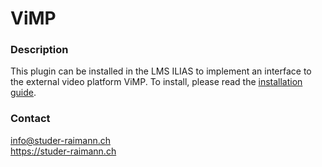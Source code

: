 ViMP
============
### Description
This plugin can be installed in the LMS ILIAS to implement an interface to the external video platform ViMP. To install, please read the [installation guide](doc/ILIAS_ViMP_Installation.pdf).

### Contact
info@studer-raimann.ch  
https://studer-raimann.ch  
